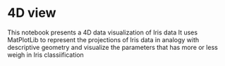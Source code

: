 # 4D view
This notebook presents a 4D data visualization of Iris data
It uses MatPlotLib to represent the projections of Iris data in analogy with descriptive geometry and visualize the parameters that has more or less weigh in Iris classiification

